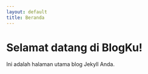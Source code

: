 ```yaml
---
layout: default
title: Beranda
---
```


<h1>Selamat datang di BlogKu!</h1>
<p>Ini adalah halaman utama blog Jekyll Anda.</p>
